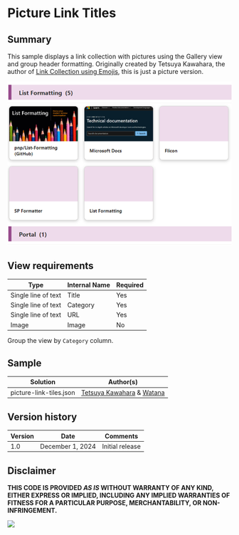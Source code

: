 # Picture Link Titles

## Summary
This sample displays a link collection with pictures using the Gallery view and group header formatting. Originally created by Tetsuya Kawahara, the author of [Link Collection using Emojis](https://github.com/pnp/List-Formatting/tree/master/view-samples/emoji-link-tiles), this is just a picture version.

![screenshot of the sample](./assets/screenshot.png)

## View requirements

Type               |Internal Name|Required
-------------------|-------------|--------
Single line of text|Title        |Yes
Single line of text|Category     |Yes
Single line of text|URL          |Yes
Image              |Image        |No

Group the view by `Category` column.

## Sample

Solution|Author(s)
--------|---------
picture-link-tiles.json | [Tetsuya Kawahara](https://github.com/tecchan1107) & [Watana](https://github.com/watana2)

## Version history

Version |Date             |Comments
--------|-----------------|--------
1.0     |December 1, 2024 |Initial release

## Disclaimer
**THIS CODE IS PROVIDED *AS IS* WITHOUT WARRANTY OF ANY KIND, EITHER EXPRESS OR IMPLIED, INCLUDING ANY IMPLIED WARRANTIES OF FITNESS FOR A PARTICULAR PURPOSE, MERCHANTABILITY, OR NON-INFRINGEMENT.**

<img src="https://pnptelemetry.azurewebsites.net/list-formatting/view-samples/picture-link-tiles" />